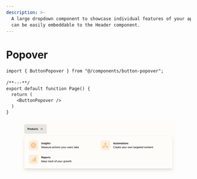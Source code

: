```yaml
---
description: >-
  A large dropdown component to showcase individual features of your app. These
  can be easily embeddable to the Header component.
---
```


# Popover

```tsx
import { ButtonPopover } from "@/components/button-popover";

/**---**/
export default function Page() {
  return (
    <ButtonPopover />
  )
}
```

<figure><img src="../.gitbook/assets/image (1) (1) (1) (1) (1).png" alt=""><figcaption></figcaption></figure>
